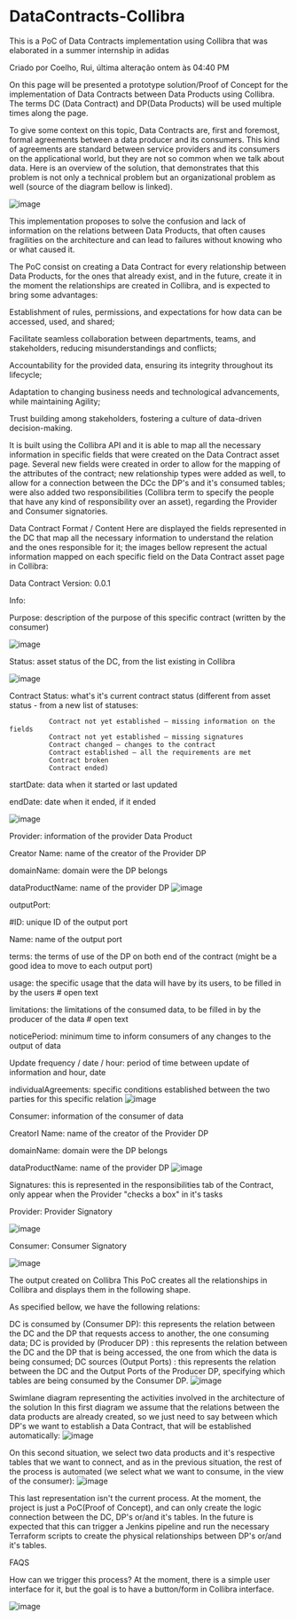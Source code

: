 # DataContracts-Collibra
This is a PoC of Data Contracts implementation using Collibra that was elaborated in a summer internship in adidas

Criado por Coelho, Rui, última alteração ontem às 04:40 PM


On this page will be presented a prototype solution/Proof of Concept for the implementation of Data Contracts between Data Products using Collibra. The terms DC (Data Contract) and DP(Data Products) will be used multiple times along the page. 

To give some context on this topic, Data Contracts are, first and foremost, formal agreements between a data producer and its consumers. This kind of agreements are standard between service providers and its consumers on the applicational world, but they are not so common when we talk about data. Here is an overview of the solution, that demonstrates that this problem is not only a technical problem but an organizational problem as well (source of the diagram bellow is linked).

![image](https://github.com/ruicoelhor22/DataContracts-Collibra/assets/58275291/5a291b33-daee-4ec0-b6ee-ae188563a967)




This implementation proposes to solve the confusion and lack of information on the relations between Data Products, that often causes fragilities on the architecture and can lead to failures without knowing who or what caused it.

The PoC consist on creating a Data Contract for every relationship between Data Products, for the ones that already exist, and in the future, create it in the moment the relationships are created in Collibra, and is expected to bring some advantages:

Establishment of rules, permissions, and expectations for how data can be accessed, used, and shared;

Facilitate seamless collaboration between departments, teams, and stakeholders, reducing misunderstandings and conflicts;

Accountability for the provided data, ensuring its integrity throughout its lifecycle;

Adaptation to changing business needs and technological advancements, while maintaining Agility;

Trust building among stakeholders, fostering a culture of data-driven decision-making.

It is built using the Collibra API and it is able to map all the necessary information in specific fields that were created on the Data Contract asset page. Several new fields were created in order to allow for the mapping of the attributes of the contract; new relationship types were added as well, to allow for a connection between the DCc the DP's and it's consumed tables; were also added two responsibilities (Collibra term to specify the people that have any kind of responsibility over an asset), regarding the Provider and Consumer signatories.   

Data Contract Format / Content
Here are displayed the fields represented in the DC that map all the necessary information to understand the relation and the ones responsible for it; the images bellow represent the actual information mapped on each specific field on the Data Contract asset page in Collibra:



Data Contract Version: 0.0.1

Info:

  Purpose: description of the purpose of this specific contract (written by the consumer)
  
  ![image](https://github.com/ruicoelhor22/DataContracts-Collibra/assets/58275291/f794d95a-8899-45e4-8e4a-cd1572e454b7)
  
  
  Status: asset status of the DC, from the list existing in Collibra
  
  ![image](https://github.com/ruicoelhor22/DataContracts-Collibra/assets/58275291/a1ad17c5-852b-4228-8656-5aadefdb3776)
  
  
  Contract Status: what's it's current contract status (different from asset status - from a new list  of statuses:
  
              Contract not yet established – missing information on the fields
              Contract not yet established – missing signatures
              Contract changed – changes to the contract
              Contract established – all the requirements are met
              Contract broken
              Contract ended)
  
  
  startDate: data when it started or last updated
  
  endDate: date when it ended, if it ended
  
  ![image](https://github.com/ruicoelhor22/DataContracts-Collibra/assets/58275291/3dbf4f17-929c-40f8-9d83-6cd03d2446a7)




Provider: information of the provider Data Product

  Creator Name: name of the creator of the Provider DP
  
  domainName: domain were the DP belongs
  
  dataProductName: name of the provider DP
  ![image](https://github.com/ruicoelhor22/DataContracts-Collibra/assets/58275291/b3988c89-3eed-404a-8465-ba8b38a75d0b)
  
  
  
  outputPort:
  
#ID: unique ID of the output port

Name: name of the output port

terms: the terms of use of the DP on both end of the contract (might be a good idea to move to each output port)

  usage: the specific usage that the data will have by its users, to be filled in by the users # open text
  
  limitations: the limitations of the consumed data, to be filled in by the producer of the data # open text
  
  noticePeriod: minimum time to inform consumers of any changes to the output of data
  
  Update frequency / date / hour: period of time between update of information and hour, date
  
  individualAgreements: specific conditions established between the two parties for this specific relation
  ![image](https://github.com/ruicoelhor22/DataContracts-Collibra/assets/58275291/d265f2b6-476b-4595-a4cd-be9391fa981f)





Consumer: information of the consumer of data

  CreatorI Name: name of the creator of the Provider DP
  
  domainName: domain were the DP belongs
  
  dataProductName: name of the provider DP
  ![image](https://github.com/ruicoelhor22/DataContracts-Collibra/assets/58275291/f6af272a-8d5e-4942-bfc4-ddc313f82397)





Signatures: this is represented in the responsibilities tab of the Contract, only appear when the Provider "checks a box" in it's tasks

  Provider: Provider Signatory
  
  ![image](https://github.com/ruicoelhor22/DataContracts-Collibra/assets/58275291/2a6144b3-2799-429f-b953-33510b42c0fe)
  
  
  
  Consumer: Consumer Signatory
  
  ![image](https://github.com/ruicoelhor22/DataContracts-Collibra/assets/58275291/70ba4afd-c9db-4223-9504-ce14e7a6b7c9)




The output created on Collibra
This PoC creates all the relationships in Collibra and displays them in the following shape. 

As specified bellow, we have the following relations:

DC is consumed by (Consumer DP): this represents the relation between the DC and the DP that requests access to another, the one consuming data;
DC is provided by (Producer DP) : this represents the relation between the DC and the DP that is being accessed, the one from which the data is being consumed;
DC sources (Output Ports) : this represents the relation between the DC and the Output Ports of the Producer DP, specifying which tables are being consumed by the Consumer DP.
![image](https://github.com/ruicoelhor22/DataContracts-Collibra/assets/58275291/6b69f47f-e688-4ce2-9941-22a5daa1596c)




Swimlane diagram representing the activities involved in the architecture of the solution
In this first diagram we assume that the relations between the data products are already created, so we just need to say between which DP's we want to establish a Data Contract, that will be established automatically:
![image](https://github.com/ruicoelhor22/DataContracts-Collibra/assets/58275291/9e6e3ac9-4e60-45a4-8cb0-3e1f84dd78c1)






On this second situation, we select two data products and it's respective tables that we want to connect, and as in the previous situation, the rest of the process is automated (we select what we want to consume, in the view of the consumer):
![image](https://github.com/ruicoelhor22/DataContracts-Collibra/assets/58275291/840aebb7-a425-4762-b3ae-1b82703f5270)


This last representation isn't the current process. At the moment, the project is just a PoC(Proof of Concept), and can only create the logic connection between the DC, DP's or/and it's tables. In the future is expected that this can trigger a Jenkins pipeline and run the necessary Terraform scripts to create the physical relationships between DP's or/and it's tables. 

FAQS

How can we trigger this process?
  At the moment, there is a simple user interface for it, but the goal is to have a button/form in Collibra interface.

  ![image](https://github.com/ruicoelhor22/DataContracts-Collibra/assets/58275291/030aa5ce-7775-4d53-81c4-5276b955f692)

